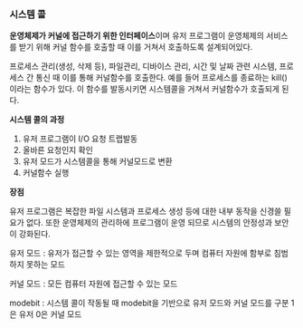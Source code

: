 ### **시스템 콜**

**운영체제가 커널에 접근하기 위한 인터페이스**이며 유저 프로그램이 운영체제의 서비스를 받기 위해 커널 함수를 호출할 때 이를 거쳐서 호출하도록 설계되어있다.

프로세스 관리(생성, 삭제 등), 파일관리, 디바이스 관리, 시간 및 날짜 관련 시스템, 프로세스 간 통신 때 이를 통해 커널함수를 호출한다. 예를 들어 프로세스를 종료하는 kill()이라는 함수가 있다. 이 함수를 발동시키면 시스템콜을 거쳐서 커널함수가 호출되게 된다.

**시스템 콜의 과정**

1. 유저 프로그램이 I/O 요청 트랩발동
2. 올바른 요청인지 확인
3. 유저 모드가 시스템콜을 통해 커널모드로 변환
4. 커널함수 실행

**장점**

유저 프로그램은 복잡한 파일 시스템과 프로세스 생성 등에 대한 내부 동작을 신경쓸 필요가 없다. 또한 운영체제의 관리하에 프로그램이 운영 되므로 시스템의 안정성과 보안이 강화된다.

유저 모드 : 유저가 접근할 수 있는 영역을 제한적으로 두며 컴퓨터 자원에 함부로 침범하지 못하는 모드

커널 모드 : 모든 컴퓨터 자원에 접근할 수 있는 모드

modebit : 시스템 콜이 작동될 때 modebit을 기반으로 유저 모드와 커널 모드를 구분 1은 유저 0은 커널 모드